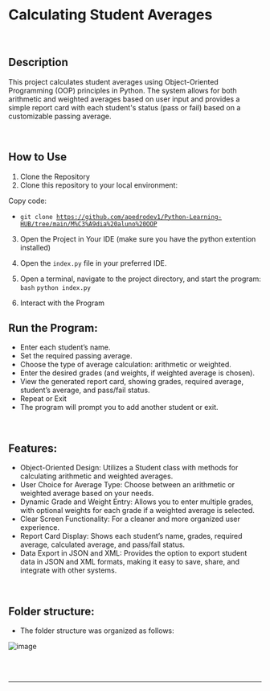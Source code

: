 # Calculating Student Averages

<br>

## Description
This project calculates student averages using Object-Oriented Programming (OOP) principles in Python. The system allows for both arithmetic and weighted averages based on user input and provides a simple report card with each student's status (pass or fail) based on a customizable passing average.

<br>

## How to Use

1. Clone the Repository
2. Clone this repository to your local environment:
   
Copy code:
- <code>git clone <https://github.com/apedrodev1/Python-Learning-HUB/tree/main/M%C3%A9dia%20aluno%20OOP></code>

3. Open the Project in Your IDE
 (make sure you have the python extention installed)  
4. Open the `index.py` file in your preferred IDE.
5. Open a terminal, navigate to the project directory, and start the program:
`bash`
<code>python index.py</code>

6. Interact with the Program

## Run the Program:

- Enter each student’s name.
- Set the required passing average.
- Choose the type of average calculation: arithmetic or weighted.
- Enter the desired grades (and weights, if weighted average is chosen).
- View the generated report card, showing grades, required average, student’s average, and pass/fail status.
- Repeat or Exit
- The program will prompt you to add another student or exit.

<br>

## Features:

- Object-Oriented Design: Utilizes a Student class with methods for calculating arithmetic and weighted averages.
- User Choice for Average Type: Choose between an arithmetic or weighted average based on your needs.
- Dynamic Grade and Weight Entry: Allows you to enter multiple grades, with optional weights for each grade if a weighted average is selected.
- Clear Screen Functionality: For a cleaner and more organized user experience.
- Report Card Display: Shows each student’s name, grades, required average, calculated average, and pass/fail status.
- Data Export in JSON and XML: Provides the option to export student data in JSON and XML formats, making it easy to save, share, and integrate with other systems.

<br>

## Folder structure:

- The folder structure was organized as follows:

![image](https://github.com/user-attachments/assets/6e380cbb-c447-4e9d-ac91-4d678e3c2879)

</br>
<div style="text-align:center;">

</br>

---
